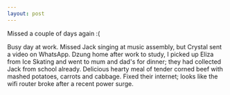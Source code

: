 ```yaml
---
layout: post
---
```


Missed a couple of days again :(

Busy day at work. Missed Jack singing at music assembly, but Crystal sent a
video on WhatsApp. Dzung home after work to study, I picked up Eliza from Ice
Skating and went to mum and dad's for dinner; they had collected Jack from
school already. Delicious hearty meal of tender corned beef with mashed
potatoes, carrots and cabbage. Fixed their internet; looks like the wifi router
broke after a recent power surge.
